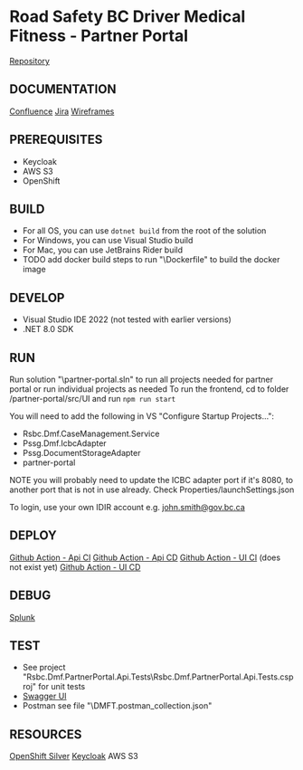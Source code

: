 # Road Safety BC Driver Medical Fitness - Partner Portal
[Repository](https://github.com/bcgov/rsbc-dmf/tree/main/partner-portal)

## DOCUMENTATION
[Confluence](https://jag.gov.bc.ca/wiki/display/DFTP/%5BProject+Base%5D+-+Partners+Portal)
[Jira](https://jag.gov.bc.ca/jirarsi/secure/RapidBoard.jspa?rapidView=2503&projectKey=DFTDP)
[Wireframes](https://dmft.number41media.com/Wireframes/partner_portal/)

## PREREQUISITES
- Keycloak
- AWS S3
- OpenShift

## BUILD
- For all OS, you can use `dotnet build` from the root of the solution
- For Windows, you can use Visual Studio build
- For Mac, you can use JetBrains Rider build
- TODO add docker build steps to run "\Dockerfile" to build the docker image

## DEVELOP
- Visual Studio IDE 2022 (not tested with earlier versions)
- .NET 8.0 SDK

## RUN
Run solution "\partner-portal.sln" to run all projects needed for partner portal or run individual projects as needed
To run the frontend, cd to folder /partner-portal/src/UI and run `npm run start`

You will need to add the following in VS "Configure Startup Projects...":
- Rsbc.Dmf.CaseManagement.Service
- Pssg.Dmf.IcbcAdapter
- Pssg.DocumentStorageAdapter
- partner-portal

NOTE you will probably need to update the ICBC adapter port if it's 8080, to another port that is not in use already. Check Properties/launchSettings.json

To login, use your own IDIR account e.g. john.smith@gov.bc.ca

## DEPLOY
[Github Action - Api CI](https://github.com/bcgov/rsbc-dmf/actions/workflows/ci-partner-portal-api.yml)
[Github Action - Api CD](https://github.com/bcgov/rsbc-dmf/actions/workflows/cd-partner-portal-api.yml)
[Github Action - UI CI](https://github.com/bcgov/rsbc-dmf/actions/workflows/ci-partner-portal-ui.yml) (does not exist yet)
[Github Action - UI CD](https://github.com/bcgov/rsbc-dmf/actions/workflows/cd-partner-portal-ui.yml)

## DEBUG
[Splunk](https://splunk.jag.gov.bc.ca/)

## TEST
- See project "Rsbc.Dmf.PartnerPortal.Api.Tests\Rsbc.Dmf.PartnerPortal.Api.Tests.csproj" for unit tests
- [Swagger UI](http://localhost:8080/swagger/index.html)
- Postman see file "\DMFT.postman_collection.json"

## RESOURCES
[OpenShift Silver](https://oauth-openshift.apps.silver.devops.gov.bc.ca/oauth/authorize?client_id=console&redirect_uri=https%3A%2F%2Fconsole.apps.silver.devops.gov.bc.ca%2Fauth%2Fcallback&response_type=code&scope=user%3Afull&state=bd57c0b6)
[Keycloak](https://test.healthprovideridentityportal.gov.bc.ca/)
AWS S3
